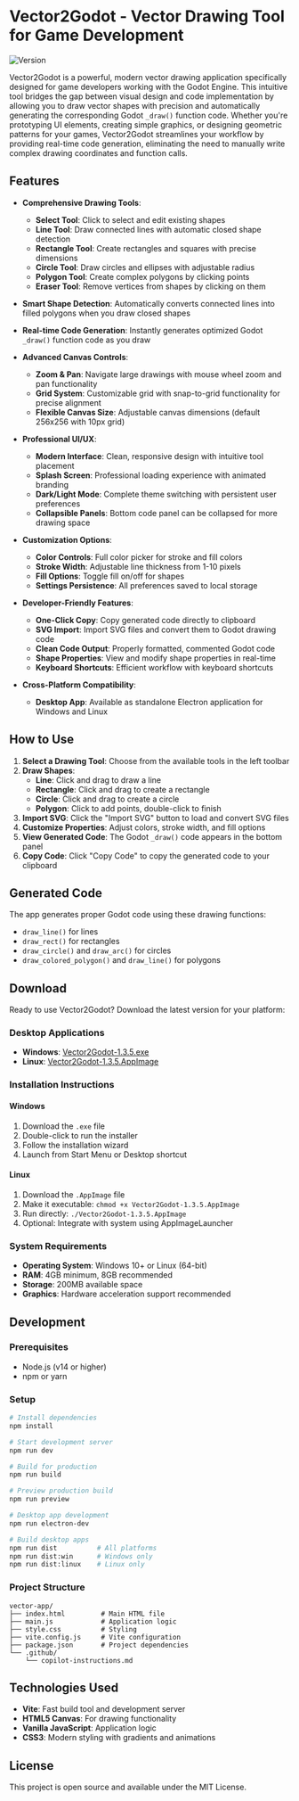# Vector2Godot - Vector Drawing Tool for Game Development

![Version](https://img.shields.io/badge/version-1.3.5-blue.svg)

Vector2Godot is a powerful, modern vector drawing application specifically designed for game developers working with the Godot Engine. This intuitive tool bridges the gap between visual design and code implementation by allowing you to draw vector shapes with precision and automatically generating the corresponding Godot `_draw()` function code. Whether you're prototyping UI elements, creating simple graphics, or designing geometric patterns for your games, Vector2Godot streamlines your workflow by providing real-time code generation, eliminating the need to manually write complex drawing coordinates and function calls.

## Features

- **Comprehensive Drawing Tools**: 
  - **Select Tool**: Click to select and edit existing shapes
  - **Line Tool**: Draw connected lines with automatic closed shape detection
  - **Rectangle Tool**: Create rectangles and squares with precise dimensions
  - **Circle Tool**: Draw circles and ellipses with adjustable radius
  - **Polygon Tool**: Create complex polygons by clicking points
  - **Eraser Tool**: Remove vertices from shapes by clicking on them

- **Smart Shape Detection**: Automatically converts connected lines into filled polygons when you draw closed shapes

- **Real-time Code Generation**: Instantly generates optimized Godot `_draw()` function code as you draw

- **Advanced Canvas Controls**:
  - **Zoom & Pan**: Navigate large drawings with mouse wheel zoom and pan functionality
  - **Grid System**: Customizable grid with snap-to-grid functionality for precise alignment
  - **Flexible Canvas Size**: Adjustable canvas dimensions (default 256x256 with 10px grid)

- **Professional UI/UX**:
  - **Modern Interface**: Clean, responsive design with intuitive tool placement
  - **Splash Screen**: Professional loading experience with animated branding
  - **Dark/Light Mode**: Complete theme switching with persistent user preferences
  - **Collapsible Panels**: Bottom code panel can be collapsed for more drawing space

- **Customization Options**:
  - **Color Controls**: Full color picker for stroke and fill colors
  - **Stroke Width**: Adjustable line thickness from 1-10 pixels
  - **Fill Options**: Toggle fill on/off for shapes
  - **Settings Persistence**: All preferences saved to local storage

- **Developer-Friendly Features**:
  - **One-Click Copy**: Copy generated code directly to clipboard
  - **SVG Import**: Import SVG files and convert them to Godot drawing code
  - **Clean Code Output**: Properly formatted, commented Godot code
  - **Shape Properties**: View and modify shape properties in real-time
  - **Keyboard Shortcuts**: Efficient workflow with keyboard shortcuts

- **Cross-Platform Compatibility**:
  - **Desktop App**: Available as standalone Electron application for Windows and Linux

## How to Use

1. **Select a Drawing Tool**: Choose from the available tools in the left toolbar
2. **Draw Shapes**: 
   - **Line**: Click and drag to draw a line
   - **Rectangle**: Click and drag to create a rectangle
   - **Circle**: Click and drag to create a circle
   - **Polygon**: Click to add points, double-click to finish
3. **Import SVG**: Click the "Import SVG" button to load and convert SVG files
4. **Customize Properties**: Adjust colors, stroke width, and fill options
5. **View Generated Code**: The Godot `_draw()` code appears in the bottom panel
6. **Copy Code**: Click "Copy Code" to copy the generated code to your clipboard

## Generated Code

The app generates proper Godot code using these drawing functions:
- `draw_line()` for lines
- `draw_rect()` for rectangles  
- `draw_circle()` and `draw_arc()` for circles
- `draw_colored_polygon()` and `draw_line()` for polygons

## Download

Ready to use Vector2Godot? Download the latest version for your platform:

### Desktop Applications
- **Windows**: [Vector2Godot-1.3.5.exe](https://github.com/stefwill/vector2godot/releases/download/v1.3.5/Vector2Godot-1.3.5.exe)
- **Linux**: [Vector2Godot-1.3.5.AppImage](https://github.com/stefwill/vector2godot/releases/download/v1.3.5/Vector2Godot-1.3.5.AppImage)

### Installation Instructions

#### Windows
1. Download the `.exe` file
2. Double-click to run the installer
3. Follow the installation wizard
4. Launch from Start Menu or Desktop shortcut

#### Linux
1. Download the `.AppImage` file
2. Make it executable: `chmod +x Vector2Godot-1.3.5.AppImage`
3. Run directly: `./Vector2Godot-1.3.5.AppImage`
4. Optional: Integrate with system using AppImageLauncher

### System Requirements
- **Operating System**: Windows 10+ or Linux (64-bit)
- **RAM**: 4GB minimum, 8GB recommended
- **Storage**: 200MB available space
- **Graphics**: Hardware acceleration support recommended

## Development

### Prerequisites
- Node.js (v14 or higher)
- npm or yarn

### Setup
```bash
# Install dependencies
npm install

# Start development server
npm run dev

# Build for production
npm run build

# Preview production build
npm run preview

# Desktop app development
npm run electron-dev

# Build desktop apps
npm run dist          # All platforms
npm run dist:win      # Windows only
npm run dist:linux    # Linux only
```

### Project Structure
```
vector-app/
├── index.html         # Main HTML file
├── main.js            # Application logic
├── style.css          # Styling
├── vite.config.js     # Vite configuration
├── package.json       # Project dependencies
└── .github/
    └── copilot-instructions.md
```

## Technologies Used

- **Vite**: Fast build tool and development server
- **HTML5 Canvas**: For drawing functionality
- **Vanilla JavaScript**: Application logic
- **CSS3**: Modern styling with gradients and animations

## License

This project is open source and available under the MIT License.

